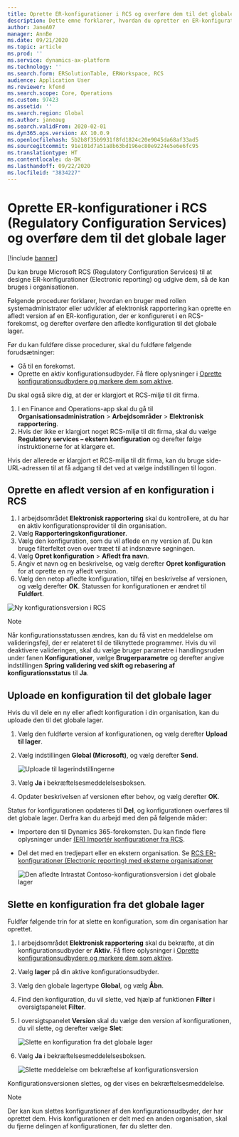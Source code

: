 ```yaml
---
title: Oprette ER-konfigurationer i RCS og overføre dem til det globale lager
description: Dette emne forklarer, hvordan du opretter en ER-konfiguration (Electronic reporting) i Microsoft Regulatory Configuration Services (RCS) og uploader den til det globale lager.
author: JaneA07
manager: AnnBe
ms.date: 09/21/2020
ms.topic: article
ms.prod: ''
ms.service: dynamics-ax-platform
ms.technology: ''
ms.search.form: ERSolutionTable, ERWorkspace, RCS
audience: Application User
ms.reviewer: kfend
ms.search.scope: Core, Operations
ms.custom: 97423
ms.assetid: ''
ms.search.region: Global
ms.author: janeaug
ms.search.validFrom: 2020-02-01
ms.dyn365.ops.version: AX 10.0.9
ms.openlocfilehash: 5b2b8f35b9931f8fd1824c20e9045da68af33ad5
ms.sourcegitcommit: 91e101d7a51a8b63bd196ec80e9224e5e6e6fc95
ms.translationtype: HT
ms.contentlocale: da-DK
ms.lasthandoff: 09/22/2020
ms.locfileid: "3834227"
---
```

# <a name="create-er-configurations-in-regulatory-configuration-services-rcs-and-upload-them-to-the-global-repository"></a>Oprette ER-konfigurationer i RCS (Regulatory Configuration Services) og overføre dem til det globale lager

[!include [banner](../includes/banner.md)]

Du kan bruge Microsoft RCS (Regulatory Configuration Services) til at designe ER-konfigurationer (Electronic reporting) og udgive dem, så de kan bruges i organisationen.

Følgende procedurer forklarer, hvordan en bruger med rollen systemadministrator eller udvikler af elektronisk rapportering kan oprette en afledt version af en ER-konfiguration, der er konfigureret i en RCS-forekomst, og derefter overføre den afledte konfiguration til det globale lager. 

Før du kan fuldføre disse procedurer, skal du fuldføre følgende forudsætninger:

- Gå til en forekomst.
- Oprette en aktiv konfigurationsudbyder. Få flere oplysninger i [Oprette konfigurationsudbydere og markere dem som aktive](../../fin-ops-core/dev-itpro/analytics/tasks/er-configuration-provider-mark-it-active-2016-11.md).

Du skal også sikre dig, at der er klargjort et RCS-miljø til dit firma.

1. I en Finance and Operations-app skal du gå til **Organisationsadministration** \> **Arbejdsområder** \> **Elektronisk rapportering**.
2. Hvis der ikke er klargjort noget RCS-miljø til dit firma, skal du vælge **Regulatory services – ekstern konfiguration** og derefter følge instruktionerne for at klargøre et.

Hvis der allerede er klargjort et RCS-miljø til dit firma, kan du bruge side-URL-adressen til at få adgang til det ved at vælge indstillingen til logon.

## <a name="create-a-derived-version-of-a-configuration-in-rcs"></a>Oprette en afledt version af en konfiguration i RCS

1. I arbejdsområdet **Elektronisk rapportering** skal du kontrollere, at du har en aktiv konfigurationsprovider til din organisation. 
2. Vælg **Rapporteringskonfigurationer**.
3. Vælg den konfiguration, som du vil aflede en ny version af. Du kan bruge filterfeltet oven over træet til at indsnævre søgningen.
4. Vælg **Opret konfiguration** \> **Afledt fra navn**.
5. Angiv et navn og en beskrivelse, og vælg derefter **Opret konfiguration** for at oprette en ny afledt version.
6. Vælg den netop afledte konfiguration, tilføj en beskrivelse af versionen, og vælg derefter **OK**. Statussen for konfigurationen er ændret til **Fuldført**.

![Ny konfigurationsversion i RCS](media/RCS_CompleteConfig.JPG)

> [!NOTE]
> Når konfigurationsstatussen ændres, kan du få vist en meddelelse om valideringsfejl, der er relateret til de tilknyttede programmer. Hvis du vil deaktivere valideringen, skal du vælge bruger parametre i handlingsruden under fanen **Konfigurationer**, vælge **Brugerparametre** og derefter angive indstillingen **Spring validering ved skift og rebasering af konfigurationsstatus** til **Ja**. 

## <a name="upload-a-configuration-to-the-global-repository"></a>Uploade en konfiguration til det globale lager

Hvis du vil dele en ny eller afledt konfiguration i din organisation, kan du uploade den til det globale lager.

1. Vælg den fuldførte version af konfigurationen, og vælg derefter **Upload til lager**.
2. Vælg indstillingen **Global (Microsoft)**, og vælg derefter **Send**.

    ![Uploade til lagerindstillingerne](media/RCS_Upload_to_GlobalRepo_options.JPG)

3. Vælg **Ja** i bekræftelsesmeddelelsesboksen. 
4. Opdater beskrivelsen af versionen efter behov, og vælg derefter **OK**. 

Status for konfigurationen opdateres til **Del**, og konfigurationen overføres til det globale lager. Derfra kan du arbejd med den på følgende måder:

- Importere den til Dynamics 365-forekomsten. Du kan finde flere oplysninger under [(ER) Importér konfigurationer fra RCS](../../fin-ops-core/dev-itpro/analytics/tasks/import-configuration-rcs.md).
- Del det med en tredjepart eller en ekstern organisation. Se [RCS ER-konfigurationer (Electronic reporting) med eksterne organisationer](rcs-global-repo-share-configuration.md)

    ![Den afledte Intrastat Contoso-konfigurationsversion i det globale lager](media/RCS_Config_upload_GlobalRepo.JPG)

## <a name="delete-a-configuration-from-the-global-repository"></a>Slette en konfiguration fra det globale lager
Fuldfør følgende trin for at slette en konfiguration, som din organisation har oprettet.

1. I arbejdsområdet **Elektronisk rapportering** skal du bekræfte, at din konfigurationsudbyder er **Aktiv**. Få flere oplysninger i [Oprette konfigurationsudbydere og markere dem som aktive](../../fin-ops-core/dev-itpro/analytics/tasks/er-configuration-provider-mark-it-active-2016-11.md).
2. Vælg **lager** på din aktive konfigurationsudbyder.
3. Vælg den globale lagertype **Global**, og vælg **Åbn**.
4. Find den konfiguration, du vil slette, ved hjælp af funktionen **Filter** i oversigtspanelet **Filter**.
5. I oversigtspanelet **Version** skal du vælge den version af konfigurationen, du vil slette, og derefter vælge **Slet**:

    ![Slette en konfiguration fra det globale lager](media/RCS_Delete_from_GlobalRepo.JPG)

6. Vælg **Ja** i bekræftelsesmeddelelsesboksen.

    ![Slette meddelelse om bekræftelse af konfigurationsversion](media/RCS_Delete_from_GlobalRepo_Msg.JPG)
 
Konfigurationsversionen slettes, og der vises en bekræftelsesmeddelelse. 

> [!NOTE]
> Der kan kun slettes konfigurationer af den konfigurationsudbyder, der har oprettet dem. Hvis konfigurationen er delt med en anden organisation, skal du fjerne delingen af konfigurationen, før du sletter den.
 
